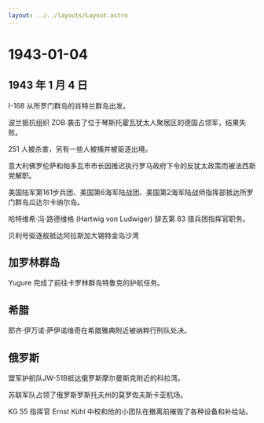```yaml
---
layout: ../../layouts/Layout.astro
---
```


# 1943-01-04

## 1943 年 1 月 4 日

I-168 从所罗门群岛的肖特兰群岛出发。

波兰抵抗组织 ZOB
袭击了位于琴斯托霍瓦犹太人聚居区的德国占领军，结果失败。

251 人被杀害，另有一些人被捕并被驱逐出境。

意大利佛罗伦萨和帕多瓦市市长因推迟执行罗马政府下令的反犹太政策而被法西斯党解职。

美国陆军第161步兵团、美国第6海军陆战团、美国第2海军陆战师指挥部抵达所罗门群岛瓜达尔卡纳尔岛。

哈特维希·冯·路德维格 (Hartwig von Ludwiger) 辞去第 83 猎兵团指挥官职务。

贝利号驱逐舰抵达阿拉斯加大锡特金岛沙湾

## 加罗林群岛

Yugure 完成了前往卡罗林群岛特鲁克的护航任务。

## 希腊

耶齐·伊万诺·萨伊诺维奇在希腊雅典附近被纳粹行刑队处决。

## 俄罗斯

盟军护航队JW-51B抵达俄罗斯摩尔曼斯克附近的科拉湾。

苏联军队占领了俄罗斯罗斯托夫州的莫罗佐夫斯卡亚机场。

KG 55 指挥官 Ernst Kühl
中校和他的小团队在撤离前摧毁了各种设备和补给站。
